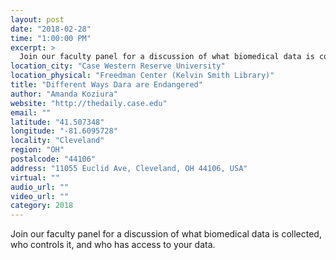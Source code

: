 ```yaml
---
layout: post
date: "2018-02-28"
time: "1:00:00 PM"
excerpt: >
  Join our faculty panel for a discussion of what biomedical data is collected, who...
location_city: "Case Western Reserve University"
location_physical: "Freedman Center (Kelvin Smith Library)"
title: "Different Ways Dara are Endangered"
author: "Amanda Koziura"
website: "http://thedaily.case.edu"
email: ""
latitude: "41.507348"
longitude: "-81.6095728"
locality: "Cleveland"
region: "OH"
postalcode: "44106"
address: "11055 Euclid Ave, Cleveland, OH 44106, USA"
virtual: ""
audio_url: ""
video_url: ""
category: 2018
---
```


Join our faculty panel for a discussion of what biomedical data is collected, who
controls it, and who has access to your data.
